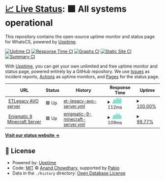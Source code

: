 # [📈 Live Status](https://WhatsCS.github.io/Monitor): <!--live status--> **🟩 All systems operational**

This repository contains the open-source uptime monitor and status page for WhatsCS, powered by [Upptime](https://github.com/upptime/upptime).

[![Uptime CI](https://github.com/WhatsCS/Monitor/workflows/Uptime%20CI/badge.svg)](https://github.com/WhatsCS/Monitor/actions?query=workflow%3A%22Uptime+CI%22)
[![Response Time CI](https://github.com/WhatsCS/Monitor/workflows/Response%20Time%20CI/badge.svg)](https://github.com/WhatsCS/Monitor/actions?query=workflow%3A%22Response+Time+CI%22)
[![Graphs CI](https://github.com/WhatsCS/Monitor/workflows/Graphs%20CI/badge.svg)](https://github.com/WhatsCS/Monitor/actions?query=workflow%3A%22Graphs+CI%22)
[![Static Site CI](https://github.com/WhatsCS/Monitor/workflows/Static%20Site%20CI/badge.svg)](https://github.com/WhatsCS/Monitor/actions?query=workflow%3A%22Static+Site+CI%22)
[![Summary CI](https://github.com/WhatsCS/Monitor/workflows/Summary%20CI/badge.svg)](https://github.com/WhatsCS/Monitor/actions?query=workflow%3A%22Summary+CI%22)

With [Upptime](https://upptime.js.org), you can get your own unlimited and free uptime monitor and status page, powered entirely by a GitHub repository. We use [Issues](https://github.com/WhatsCS/Monitor/issues) as incident reports, [Actions](https://github.com/WhatsCS/Monitor/actions) as uptime monitors, and [Pages](https://WhatsCS.github.io/Monitor) for the status page.

<!--start: status pages-->
<!-- This summary is generated by Upptime (https://github.com/upptime/upptime) -->
<!-- Do not edit this manually, your changes will be overwritten -->
<!-- prettier-ignore -->
| URL | Status | History | Response Time | Uptime |
| --- | ------ | ------- | ------------- | ------ |
| <img alt="" src="https://icons.duckduckgo.com/ip3/null.ico" height="13"> [ETLegacy AVO server](et.sirenfal.com) | 🟩 Up | [et-legacy-avo-server.yml](https://github.com/WhatsCS/Monitor/commits/HEAD/history/et-legacy-avo-server.yml) | <details><summary><img alt="Response time graph" src="./graphs/et-legacy-avo-server/response-time-week.png" height="20"> 112ms</summary><br><a href="https://WhatsCS.github.io/Monitor/history/et-legacy-avo-server"><img alt="Response time 116" src="https://img.shields.io/endpoint?url=https%3A%2F%2Fraw.githubusercontent.com%2FWhatsCS%2FMonitor%2FHEAD%2Fapi%2Fet-legacy-avo-server%2Fresponse-time.json"></a><br><a href="https://WhatsCS.github.io/Monitor/history/et-legacy-avo-server"><img alt="24-hour response time 94" src="https://img.shields.io/endpoint?url=https%3A%2F%2Fraw.githubusercontent.com%2FWhatsCS%2FMonitor%2FHEAD%2Fapi%2Fet-legacy-avo-server%2Fresponse-time-day.json"></a><br><a href="https://WhatsCS.github.io/Monitor/history/et-legacy-avo-server"><img alt="7-day response time 112" src="https://img.shields.io/endpoint?url=https%3A%2F%2Fraw.githubusercontent.com%2FWhatsCS%2FMonitor%2FHEAD%2Fapi%2Fet-legacy-avo-server%2Fresponse-time-week.json"></a><br><a href="https://WhatsCS.github.io/Monitor/history/et-legacy-avo-server"><img alt="30-day response time 116" src="https://img.shields.io/endpoint?url=https%3A%2F%2Fraw.githubusercontent.com%2FWhatsCS%2FMonitor%2FHEAD%2Fapi%2Fet-legacy-avo-server%2Fresponse-time-month.json"></a><br><a href="https://WhatsCS.github.io/Monitor/history/et-legacy-avo-server"><img alt="1-year response time 116" src="https://img.shields.io/endpoint?url=https%3A%2F%2Fraw.githubusercontent.com%2FWhatsCS%2FMonitor%2FHEAD%2Fapi%2Fet-legacy-avo-server%2Fresponse-time-year.json"></a></details> | <details><summary><a href="https://WhatsCS.github.io/Monitor/history/et-legacy-avo-server">100.00%</a></summary><a href="https://WhatsCS.github.io/Monitor/history/et-legacy-avo-server"><img alt="All-time uptime 100.00%" src="https://img.shields.io/endpoint?url=https%3A%2F%2Fraw.githubusercontent.com%2FWhatsCS%2FMonitor%2FHEAD%2Fapi%2Fet-legacy-avo-server%2Fuptime.json"></a><br><a href="https://WhatsCS.github.io/Monitor/history/et-legacy-avo-server"><img alt="24-hour uptime 100.00%" src="https://img.shields.io/endpoint?url=https%3A%2F%2Fraw.githubusercontent.com%2FWhatsCS%2FMonitor%2FHEAD%2Fapi%2Fet-legacy-avo-server%2Fuptime-day.json"></a><br><a href="https://WhatsCS.github.io/Monitor/history/et-legacy-avo-server"><img alt="7-day uptime 100.00%" src="https://img.shields.io/endpoint?url=https%3A%2F%2Fraw.githubusercontent.com%2FWhatsCS%2FMonitor%2FHEAD%2Fapi%2Fet-legacy-avo-server%2Fuptime-week.json"></a><br><a href="https://WhatsCS.github.io/Monitor/history/et-legacy-avo-server"><img alt="30-day uptime 100.00%" src="https://img.shields.io/endpoint?url=https%3A%2F%2Fraw.githubusercontent.com%2FWhatsCS%2FMonitor%2FHEAD%2Fapi%2Fet-legacy-avo-server%2Fuptime-month.json"></a><br><a href="https://WhatsCS.github.io/Monitor/history/et-legacy-avo-server"><img alt="1-year uptime 100.00%" src="https://img.shields.io/endpoint?url=https%3A%2F%2Fraw.githubusercontent.com%2FWhatsCS%2FMonitor%2FHEAD%2Fapi%2Fet-legacy-avo-server%2Fuptime-year.json"></a></details>
| <img alt="" src="https://icons.duckduckgo.com/ip3/null.ico" height="13"> [Enigmatic 9 Minecraft Server](et.sirenfal.com) | 🟩 Up | [enigmatic-9-minecraft-server.yml](https://github.com/WhatsCS/Monitor/commits/HEAD/history/enigmatic-9-minecraft-server.yml) | <details><summary><img alt="Response time graph" src="./graphs/enigmatic-9-minecraft-server/response-time-week.png" height="20"> 109ms</summary><br><a href="https://WhatsCS.github.io/Monitor/history/enigmatic-9-minecraft-server"><img alt="Response time 114" src="https://img.shields.io/endpoint?url=https%3A%2F%2Fraw.githubusercontent.com%2FWhatsCS%2FMonitor%2FHEAD%2Fapi%2Fenigmatic-9-minecraft-server%2Fresponse-time.json"></a><br><a href="https://WhatsCS.github.io/Monitor/history/enigmatic-9-minecraft-server"><img alt="24-hour response time 94" src="https://img.shields.io/endpoint?url=https%3A%2F%2Fraw.githubusercontent.com%2FWhatsCS%2FMonitor%2FHEAD%2Fapi%2Fenigmatic-9-minecraft-server%2Fresponse-time-day.json"></a><br><a href="https://WhatsCS.github.io/Monitor/history/enigmatic-9-minecraft-server"><img alt="7-day response time 109" src="https://img.shields.io/endpoint?url=https%3A%2F%2Fraw.githubusercontent.com%2FWhatsCS%2FMonitor%2FHEAD%2Fapi%2Fenigmatic-9-minecraft-server%2Fresponse-time-week.json"></a><br><a href="https://WhatsCS.github.io/Monitor/history/enigmatic-9-minecraft-server"><img alt="30-day response time 114" src="https://img.shields.io/endpoint?url=https%3A%2F%2Fraw.githubusercontent.com%2FWhatsCS%2FMonitor%2FHEAD%2Fapi%2Fenigmatic-9-minecraft-server%2Fresponse-time-month.json"></a><br><a href="https://WhatsCS.github.io/Monitor/history/enigmatic-9-minecraft-server"><img alt="1-year response time 114" src="https://img.shields.io/endpoint?url=https%3A%2F%2Fraw.githubusercontent.com%2FWhatsCS%2FMonitor%2FHEAD%2Fapi%2Fenigmatic-9-minecraft-server%2Fresponse-time-year.json"></a></details> | <details><summary><a href="https://WhatsCS.github.io/Monitor/history/enigmatic-9-minecraft-server">99.77%</a></summary><a href="https://WhatsCS.github.io/Monitor/history/enigmatic-9-minecraft-server"><img alt="All-time uptime 99.83%" src="https://img.shields.io/endpoint?url=https%3A%2F%2Fraw.githubusercontent.com%2FWhatsCS%2FMonitor%2FHEAD%2Fapi%2Fenigmatic-9-minecraft-server%2Fuptime.json"></a><br><a href="https://WhatsCS.github.io/Monitor/history/enigmatic-9-minecraft-server"><img alt="24-hour uptime 98.37%" src="https://img.shields.io/endpoint?url=https%3A%2F%2Fraw.githubusercontent.com%2FWhatsCS%2FMonitor%2FHEAD%2Fapi%2Fenigmatic-9-minecraft-server%2Fuptime-day.json"></a><br><a href="https://WhatsCS.github.io/Monitor/history/enigmatic-9-minecraft-server"><img alt="7-day uptime 99.77%" src="https://img.shields.io/endpoint?url=https%3A%2F%2Fraw.githubusercontent.com%2FWhatsCS%2FMonitor%2FHEAD%2Fapi%2Fenigmatic-9-minecraft-server%2Fuptime-week.json"></a><br><a href="https://WhatsCS.github.io/Monitor/history/enigmatic-9-minecraft-server"><img alt="30-day uptime 99.83%" src="https://img.shields.io/endpoint?url=https%3A%2F%2Fraw.githubusercontent.com%2FWhatsCS%2FMonitor%2FHEAD%2Fapi%2Fenigmatic-9-minecraft-server%2Fuptime-month.json"></a><br><a href="https://WhatsCS.github.io/Monitor/history/enigmatic-9-minecraft-server"><img alt="1-year uptime 99.83%" src="https://img.shields.io/endpoint?url=https%3A%2F%2Fraw.githubusercontent.com%2FWhatsCS%2FMonitor%2FHEAD%2Fapi%2Fenigmatic-9-minecraft-server%2Fuptime-year.json"></a></details>

<!--end: status pages-->

[**Visit our status website →**](https://WhatsCS.github.io/Monitor)

## 📄 License

- Powered by: [Upptime](https://github.com/upptime/upptime)
- Code: [MIT](./LICENSE) © [Anand Chowdhary](https://anandchowdhary.com), supported by [Pabio](https://pabio.com)
- Data in the `./history` directory: [Open Database License](https://opendatacommons.org/licenses/odbl/1-0/)
